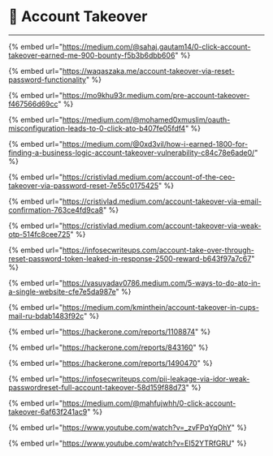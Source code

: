# 🚠 Account Takeover

***

{% embed url="https://medium.com/@sahaj.gautam14/0-click-account-takeover-earned-me-900-bounty-f5b3b6dbb606" %}

{% embed url="https://waqaszaka.me/account-takeover-via-reset-password-functionality" %}

{% embed url="https://mo9khu93r.medium.com/pre-account-takeover-f467566d69cc" %}

{% embed url="https://medium.com/@mohamed0xmuslim/oauth-misconfiguration-leads-to-0-click-ato-b407fe05fdf4" %}

{% embed url="https://medium.com/@0xd3vil/how-i-earned-1800-for-finding-a-business-logic-account-takeover-vulnerability-c84c78e6ade0/" %}

{% embed url="https://cristivlad.medium.com/account-of-the-ceo-takeover-via-password-reset-7e55c0175425" %}

{% embed url="https://cristivlad.medium.com/account-takeover-via-email-confirmation-763ce4fd9ca8" %}

{% embed url="https://cristivlad.medium.com/account-takeover-via-weak-otp-514fc8cee725" %}

{% embed url="https://infosecwriteups.com/account-take-over-through-reset-password-token-leaked-in-response-2500-reward-b643f97a7c67" %}

{% embed url="https://vasuyadav0786.medium.com/5-ways-to-do-ato-in-a-single-website-cfe7e5da987e" %}

{% embed url="https://medium.com/kminthein/account-takeover-in-cups-mail-ru-bdab1483f92c" %}

{% embed url="https://hackerone.com/reports/1108874" %}

{% embed url="https://hackerone.com/reports/843160" %}

{% embed url="https://hackerone.com/reports/1490470" %}

{% embed url="https://infosecwriteups.com/pii-leakage-via-idor-weak-passwordreset-full-account-takeover-58d159f88d73" %}

{% embed url="https://medium.com/@mahfujwhh/0-click-account-takeover-6af63f241ac9" %}

{% embed url="https://www.youtube.com/watch?v=_zvFPqYqOhY" %}

{% embed url="https://www.youtube.com/watch?v=EI52YTRfGRU" %}
